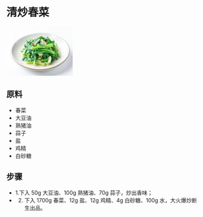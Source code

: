 # 清炒春菜

![清炒春菜](/images/清炒春菜.jpg)

## 原料

- 春菜
- 大豆油
- 熟猪油
- 蒜子
- 盐
- 鸡精
- 白砂糖

## 步骤

- 1.下入 50g 大豆油、100g 熟猪油、70g 蒜子，炒出香味；
- 2. 下入 1700g 春菜、12g 盐、12g 鸡精、4g 白砂糖、100g 水，大火爆炒断生出品。
